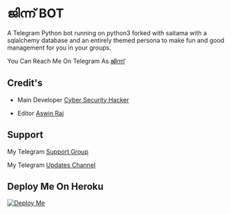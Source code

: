
# ജിന്ന് BOT

A Telegram Python bot running on python3 forked with saitama with a sqlalchemy database and an entirely themed persona to make fun and good management for you in your groups.

You Can Reach Me On Telegram As [ജിന്ന് ](https://t.me/vilakkilaejinn_bot)
## Credit's
- Main Developer [Cyber Security Hacker](http://t.me/cybersecurityhacker)

- Editor [Aswin Raj](https://t.me/aswin_Raj_TG)

## Support
My Telegram [Support Group](https://t.me/AMXSUPPORT)

My Telegram [Updates Channel ](https://t.me/Jinnzzupdates)

## Deploy Me On Heroku 

[![Deploy Me](https://www.herokucdn.com/deploy/button.svg)](https://heroku.com/deploy?template=https://github.com/CybersecurityhackerJinn/Mizuki.git) 


